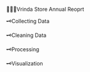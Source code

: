 🕵🏻‍♀️Vrinda Store Annual Reoprt 

🗝️Collecting Data

🗝️Cleaning Data

🗝️Processing

🗝️Visualization 
